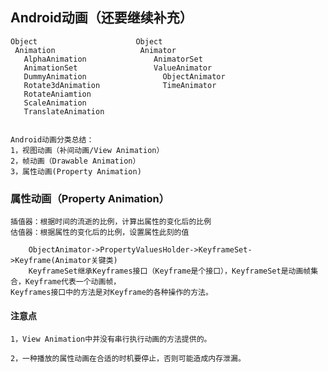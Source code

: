 ## Android动画（还要继续补充）

	Object                      Object                                                                     
     Animation                   Animator                                                                       
       AlphaAnimation               AnimatorSet                                                                 
       AnimationSet                 ValueAnimator                                                                    
       DummyAnimation                 ObjectAnimator                                                                       
       Rotate3dAnimation              TimeAnimator                                                                        
       RotateAniamtion
       ScaleAnimation
       TranslateAnimation


	Android动画分类总结：
	1，视图动画（补间动画/View Animation）
	2，帧动画（Drawable Animation）
	3，属性动画(Property Animation)


### 属性动画（Property Animation）
	插值器：根据时间的流逝的比例，计算出属性的变化后的比例
	估值器：根据属性的变化后的比例，设置属性此刻的值

		ObjectAnimator->PropertyValuesHolder->KeyframeSet->Keyframe(Animator关键类)
		KeyframeSet继承Keyframes接口（Keyframe是个接口），KeyframeSet是动画帧集合，Keyframe代表一个动画帧，
	Keyframes接口中的方法是对Keyframe的各种操作的方法。

#### 注意点

	1，View Animation中并没有串行执行动画的方法提供的。

	2，一种播放的属性动画在合适的时机要停止，否则可能造成内存泄漏。